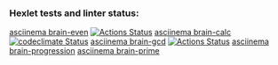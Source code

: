 ### Hexlet tests and linter status:
[asciinema brain-even](https://asciinema.org/a/4WwXwCLifRqXPmlGlKF3qlpOo)
[![Actions Status](https://github.com/mkolotovich/frontend-project-lvl1/workflows/hexlet-check/badge.svg)](https://github.com/mkolotovich/frontend-project-lvl1/actions)
[asciinema brain-calc](https://asciinema.org/a/HlVNDWPNzdPtykZi0g9OsISbr)
[![codeclimate Status](https://api.codeclimate.com/v1/badges/11000177eef0aeeed376/maintainability)](https://codeclimate.com/github/mkolotovich/frontend-project-lvl1/maintainability)
[asciinema brain-gcd](https://asciinema.org/a/Z4OpwDiOJwHUPTR4wpSpBCvJp)
[![Actions Status](https://github.com/mkolotovich/frontend-project-lvl1/workflows/ESLint-check/badge.svg)](https://github.com/mkolotovich/frontend-project-lvl1/actions)
[asciinema brain-progression](https://asciinema.org/a/eDQG2UKljMthApHYsQHRBWW1a)
[asciinema brain-prime](https://asciinema.org/a/EpElc2iQlwXfBdSt4mGnFrH3A)